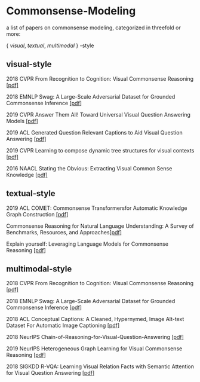 # Commonsense-Modeling

a list of papers on commonsense modeling, categorized in threefold or more: 

{ *visual*, *textual*, *multimodal* } -style

## visual-style

2018 CVPR From Recognition to Cognition: Visual Commonsense Reasoning [[pdf]](https://arxiv.org/pdf/1811.10830.pdf)

2018 EMNLP Swag: A Large-Scale Adversarial Dataset for Grounded Commonsense Inference [[pdf]](https://arxiv.org/pdf/1808.05326.pdf)

2019 CVPR Answer Them All! Toward Universal Visual Question Answering Models [[pdf]](https://arxiv.org/pdf/1903.00366.pdf)

2019 ACL Generated Question Relevant Captions to Aid Visual Question Answering [[pdf]](https://arxiv.org/pdf/1906.00513.pdf)

2019 CVPR Learning to compose dynamic tree structures for visual contexts [[pdf]](https://arxiv.org/abs/1812.01880)

2016 NAACL Stating the Obvious: Extracting Visual Common Sense Knowledge [[pdf]](http://www.cs.virginia.edu/~vicente/files/naacl2016.pdf)

## textual-style

2019 ACL COMET: Commonsense Transformersfor Automatic Knowledge Graph Construction [[pdf]](https://arxiv.org/pdf/1906.05317.pdf)

Commonsense Reasoning for Natural Language Understanding: A Survey of Benchmarks, Resources, and Approaches[[pdf]](https://arxiv.org/pdf/1904.01172.pdf)

Explain yourself: Leveraging Language Models for Commonsense Reasoning [[pdf]](https://arxiv.org/pdf/1906.02361.pdf)

## multimodal-style

2018 CVPR From Recognition to Cognition: Visual Commonsense Reasoning [[pdf]](https://arxiv.org/pdf/1811.10830.pdf)

2018 EMNLP Swag: A Large-Scale Adversarial Dataset for Grounded Commonsense Inference [[pdf]](https://arxiv.org/pdf/1808.05326.pdf)

2018 ACL Conceptual Captions: A Cleaned, Hypernymed, Image Alt-text Dataset For Automatic Image Captioning [[pdf]](https://www.aclweb.org/anthology/P18-1238.pdf)

2018 NeurIPS Chain-of-Reasoning-for-Visual-Question-Answering [[pdf]](https://papers.nips.cc/paper/7311-chain-of-reasoning-for-visual-question-answering)

2019 NeurIPS Heterogeneous Graph Learning for Visual Commonsense Reasoning [[pdf]](https://arxiv.org/abs/1910.11475)

2018 SIGKDD R-VQA: Learning Visual Relation Facts with Semantic Attention for Visual Question Answering [[pdf]](https://arxiv.org/abs/1805.09701)
